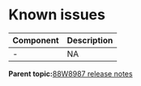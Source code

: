 # Known issues

|Component|Description|
|-----------|-------------|
|-|NA|

**Parent topic:**[88W8987 release notes](../topics/88w8987-release-notes.md)

